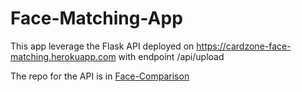 # Face-Matching-App
This app leverage the Flask API deployed on https://cardzone-face-matching.herokuapp.com with endpoint /api/upload

The repo for the API is in [Face-Comparison](https://github.com/kslim888/Face-Comparison)

